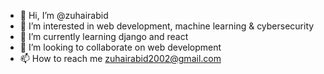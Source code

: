 - 👋 Hi, I’m @zuhairabid
- 👀 I’m interested in web development, machine learning & cybersecurity
- 🌱 I’m currently learning django and react
- 💞️ I’m looking to collaborate on web development
- 📫 How to reach me zuhairabid2002@gmail.com

<!---
zuhairabid/zuhairabid is a ✨ special ✨ repository because its `README.md` (this file) appears on your GitHub profile.
You can click the Preview link to take a look at your changes.
--->
